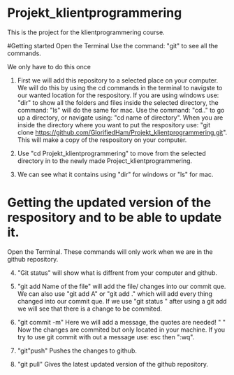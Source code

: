 # Projekt_klientprogrammering
This is the project for the klientprogrammering course.

#Getting started
Open the Terminal
Use the command: "git" to see all the commands.

We only have to do this once

1. First we will add this repository to a selected place on your computer. We will do this by using the cd commands in the terminal to navigste to our wanted location for the respository. If you are using windows use: "dir" to show all the folders and files inside the selected directory, the command: "ls" will do the same for mac. Use the command: "cd.." to go up a directory, or navigate using:  "cd name of directory". When you are inside the directory where you want to put the respository use: "git clone https://github.com/GlorifiedHam/Projekt_klientprogrammering.git". This will make a copy of the respository on your computer.

2. Use "cd Projekt_klientprogrammering" to move from the selected directory in to the newly made Project_klientprogrammering.

3. We can see what it contains using "dir" for windows or "ls" for mac.

# Getting the updated version of the respository and to be able to update it.
Open the Terminal.
These commands will only work when we are in the github repository.

4. "Git status" will show what is diffrent from your computer and github.

5. "git add Name of the file" will add the file/ changes into our commit que. We can also use "git add A" or "git add ." which will add every thing changed into our commit que. If we use "git status " after using a git add we will see that there is a change to be commited.

6. "git commit -m" Here we will add a message, the quotes are needed! " " Now the changes are commited but only located in your machine. If you try to use git commit with out a message use: esc then ":wq". 

7. "git"push" Pushes the changes to github.

8. "git pull" Gives the latest updated version of the github repository.




 

